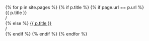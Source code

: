 <nav class="navbar navbar-expand-lg navbar-light">
  <div class="collapse navbar-collapse">
    <div class="navbar-nav">
	{% for p in site.pages %}
		{% if p.title %}
			{% if page.url == p.url %}
      			<p class="nav-item nav-link active" style="margin: 0px;">{{ p.title }}</p>
				<p class="nav-item nav-link" style="margin: 0px; padding-left: 0px; padding-right: 0px;">&#47;</p>
			{% else %}
			    <a class="nav-item nav-link" href="{{ p.url }}">{{ p.title }}</a>
				<p class="nav-item nav-link" style="margin: 0px; padding-left: 0px; padding-right: 0px;">&#47;</p>
			{% endif %}
		{% endif %}
	{% endfor %}
    </div>
  </div>
</nav>